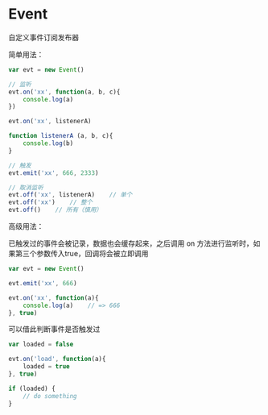# Event
自定义事件订阅发布器

简单用法：

```javascript
var evt = new Event()

// 监听
evt.on('xx', function(a, b, c){
    console.log(a)
})

evt.on('xx', listenerA)

function listenerA (a, b, c){
    console.log(b)
}

// 触发
evt.emit('xx', 666, 2333)

// 取消监听
evt.off('xx', listenerA)    // 单个
evt.off('xx')    // 整个
evt.off()    // 所有（慎用）
```

高级用法：

已触发过的事件会被记录，数据也会缓存起来，之后调用 on 方法进行监听时，如果第三个参数传入true，回调将会被立即调用

```javascript
var evt = new Event()

evt.emit('xx', 666)

evt.on('xx', function(a){
    console.log(a)    // => 666
}, true)
```

可以借此判断事件是否触发过
```javascript
var loaded = false

evt.on('load', function(a){
    loaded = true
}, true)

if (loaded) {
    // do something
}
```